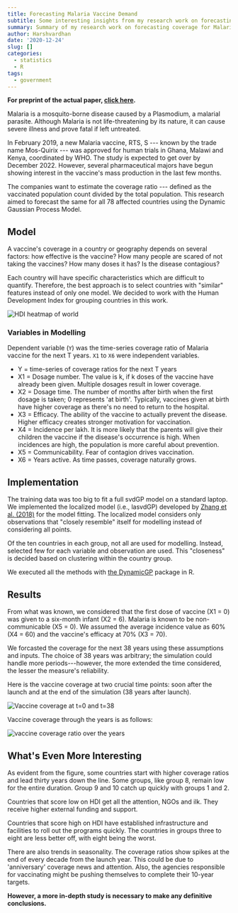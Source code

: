 ```yaml
---
title: Forecasting Malaria Vaccine Demand
subtitle: Some interesting insights from my research work on forecasting demand of Malaria vaccines
summary: Summary of my research work on forecasting coverage for Malaria vaccines
author: Harshvardhan
date: '2020-12-24'
slug: []
categories:
  - statistics
  - R
tags:
  - government
---
```


**For preprint of the actual paper, [click here](https://arxiv.org/pdf/2012.11124.pdf).**

Malaria is a mosquito-borne disease caused by a Plasmodium, a malarial parasite. Although Malaria is not life-threatening by its nature, it can cause severe illness and prove fatal if left untreated.

In February 2019, a new Malaria vaccine, RTS, S --- known by the trade name Mos-Quirix --- was approved for human trials in Ghana, Malawi and Kenya, coordinated by WHO. The study is expected to get over by December 2022. However, several pharmaceutical majors have begun showing interest in the vaccine's mass production in the last few months.

The companies want to estimate the coverage ratio --- defined as the vaccinated population count divided by the total population. This research aimed to forecast the same for all 78 affected countries using the Dynamic Gaussian Process Model.

## Model

A vaccine's coverage in a country or geography depends on several factors: how effective is the vaccine? How many people are scared of not taking the vaccines? How many doses it has? Is the disease contagious?

Each country will have specific characteristics which are difficult to quantify. Therefore, the best approach is to select countries with "similar" features instead of only one model. We decided to work with the Human Development Index for grouping countries in this work.

![HDI heatmap of world](https://www.harsh17.in/forecasting-malaria-vaccine-demand/images/Screenshot%202021-06-17%20at%2010.44.52%20PM.png)

### Variables in Modelling

Dependent variable (`Y`) was the time-series coverage ratio of Malaria vaccine for the next T years. `X1` to `X6` were independent variables.

-   Y = time-series of coverage ratios for the next T years
-   X1 = Dosage number. The value is k, if k doses of the vaccine have already been given. Multiple dosages result in lower coverage.
-   X2 = Dosage time. The number of months after birth when the first dosage is taken; 0 represents 'at birth'. Typically, vaccines given at birth have higher coverage as there's no need to return to the hospital.
-   X3 = Efficacy. The ability of the vaccine to actually prevent the disease. Higher efficacy creates stronger motivation for vaccination.
-   X4 = Incidence per lakh. It is more likely that the parents will give their children the vaccine if the disease's occurrence is high. When incidences are high, the population is more careful about prevention.
-   X5 = Communicability. Fear of contagion drives vaccination.
-   X6 = Years active. As time passes, coverage naturally grows.

## Implementation

The training data was too big to fit a full svdGP model on a standard laptop. We implemented the localized model (i.e., lasvdGP) developed by [Zhang et al. (2018)](https://rdrr.io/cran/DynamicGP/) for the model fitting. The localized model considers only observations that "closely resemble" itself for modelling instead of considering all points.

Of the ten countries in each group, not all are used for modelling. Instead, selected few for each variable and observation are used. This "closeness" is decided based on clustering within the country group.

We executed all the methods with [the DynamicGP](https://rdrr.io/cran/DynamicGP/) package in R.

## Results

From what was known, we considered that the first dose of vaccine (X1 = 0) was given to a six-month infant (X2 = 6). Malaria is known to be non-communicable (X5 = 0). We assumed the average incidence value as 60% (X4 = 60) and the vaccine's efficacy at 70% (X3 = 70).

We forcasted the coverage for the next 38 years using these assumptions and inputs. The choice of 38 years was arbitrary; the simulation could handle more periods---however, the more extended the time considered, the lesser the measure's reliability.

Here is the vaccine coverage at two crucial time points: soon after the launch and at the end of the simulation (38 years after launch).

![Vaccine coverage at t=0 and t=38](https://www.harsh17.in/forecasting-malaria-vaccine-demand/images/Screenshot%202021-06-17%20at%2011.04.25%20PM.png)

Vaccine coverage through the years is as follows:

![vaccine coverage ratio over the years](https://www.harsh17.in/forecasting-malaria-vaccine-demand/images/Screenshot%202021-06-17%20at%2011.22.23%20PM.png)

## What's Even More Interesting

As evident from the figure, some countries start with higher coverage ratios and lead thirty years down the line. Some groups, like group 8, remain low for the entire duration. Group 9 and 10 catch up quickly with groups 1 and 2.

Countries that score low on HDI get all the attention, NGOs and ilk. They receive higher external funding and support.

Countries that score high on HDI have established infrastructure and facilities to roll out the programs quickly. The countries in groups three to eight are less better off, with eight being the worst.

There are also trends in seasonality. The coverage ratios show spikes at the end of every decade from the launch year. This could be due to 'anniversary' coverage news and attention. Also, the agencies responsible for vaccinating might be pushing themselves to complete their 10-year targets.

**However, a more in-depth study is necessary to make any definitive conclusions.**
